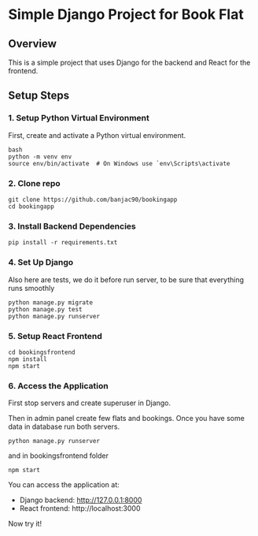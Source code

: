 # Simple Django Project for Book Flat

## Overview
This is a simple project that uses Django for the backend and React for the frontend.

## Setup Steps

### 1. Setup Python Virtual Environment
First, create and activate a Python virtual environment. 

```
bash
python -m venv env
source env/bin/activate  # On Windows use `env\Scripts\activate
```
### 2. Clone repo
```
git clone https://github.com/banjac90/bookingapp
cd bookingapp
```
### 3. Install Backend Dependencies
```
pip install -r requirements.txt
```
### 4. Set Up Django
Also here are tests, we do it before run server, to be sure that everything runs smoothly
```
python manage.py migrate
python manage.py test
python manage.py runserver
```
### 5. Setup React Frontend
```
cd bookingsfrontend
npm install
npm start
```
### 6. Access the Application
First stop servers and create superuser in Django. 

Then in admin panel create few flats and bookings. Once you have some data in database run both servers. 
```
python manage.py runserver
```
and in bookingsfrontend folder
```
npm start
```

You can access the application at:
- Django backend: http://127.0.0.1:8000
- React frontend: http://localhost:3000

Now try it!





